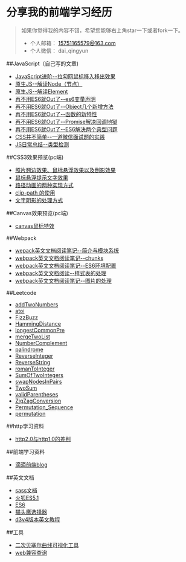 分享我的前端学习经历
========================

> 如果你觉得我的内容不错，希望您能够右上角star一下或者fork一下。
> * 个人邮箱： 15751165579@163.com
> * 个人微信： dai_qingyun


##JavaScript（自己写的文章)

* [JavaScript进阶--拉勾网鼠标移入移出效果](http://www.jianshu.com/p/fe1f3492ff9f)
* [原生JS--解读Node（节点）](http://www.jianshu.com/p/a6f3172a42e2)
* [原生JS--解读Element](http://www.jianshu.com/p/65b3b856465e)
* [再不用ES6就Out了--es6变量声明](http://www.jianshu.com/p/77265d84cc2b)
* [再不用ES6就Out了--Object几个新增方法](http://www.jianshu.com/p/3ba8d103c4fb)
* [再不用ES6就Out了--函数的新特性](http://www.jianshu.com/p/94f557a944ff)
* [再不用ES6就Out了--Promise解决回调地狱](http://www.jianshu.com/p/d945ae3e6d75)
* [再不用ES6就Out了--ES6解决两个典型问题](http://www.jianshu.com/p/cdcd3be8bdea)
* [CSS并不简单--一道微信面试题的实践](http://www.jianshu.com/p/64d5cabfab89)
* [JS日常总结--类型检测](http://www.jianshu.com/p/33fac11bda6c)

##CSS3效果预览(pc端)
* [照片翘边效果、鼠标悬浮效果以及倒影效果](http://15751165579.github.io/#/chapter)
* [鼠标悬浮提示文字效果](http://15751165579.github.io/#/chapter/20170213)
* [路径动画的两种实现方式](http://15751165579.github.io/#/chapter/20170214)
* [clip-path 的使用](http://15751165579.github.io/#/chapter/20170215)
* [文字阴影的处理方式](http://15751165579.github.io/#/chapter/20170216)


##Canvas效果预览(pc端)
* [canvas鼠标特效](http://15751165579.github.io/#/chapter/20170217)

##Webpack
* [wepack英文文档阅读笔记--简介与模块系统](/Webpack/wepack英文文档阅读笔记--简介与模块系统.md)
* [webpack英文文档阅读笔记--chunks](/Webpack/webpack英文文档阅读笔记--chunks.md)
* [webpack英文文档阅读笔记--ES6环境配置](/Webpack/webpack英文文档阅读笔记--ES6环境配置.md)
* [webpack英文文档阅读--样式表的处理](/Webpack/webpack英文文档阅读--样式表的处理.md)
* [webpack英文文档阅读笔记--图片的处理](/Webpack/webpack英文文档阅读笔记--图片的处理.md)

##Leetcode
* [addTwoNumbers](/Leetcode/addTwoNumbers.js)
* [atoi](/Leetcode/atoi.html)
* [FizzBuzz](/Leetcode/FizzBuzz.html)
* [HammingDistance](/Leetcode/HammingDistance.html)
* [longestCommonPre](Leetcode/longestCommonPre.html)
* [mergeTwoList](/Leetcode/mergeTwoList.html)
* [NumberComplement](/Leetcode/NumberComplement.html)
* [palindrome](/Leetcode/palindrome.html)
* [ReverseInteger](/Leetcode/ReverseInteger.html)
* [ReverseString](/Leetcode/ReverseString.html)
* [romanToInteger](/Leetcode/romanToInteger.html)
* [SumOfTwoIntegers](/Leetcode/SumOfTwoIntegers.html)
* [swapNodesInPairs](/Leetcode/swapNodesInPairs.html)
* [TwoSum](/Leetcode/TwoSum.js)
* [validParentheses](/Leetcode/validParentheses.html)
* [ZigZagConversion](/Leetcode/ZigZagConversion.js)
* [Permutation_Sequence](/Leetcode/Permutation_Sequence.js)
* [permutation](/Leetcode/permutation.js)


##http学习资料
* [http2.0与http1.0的差别](https://www.zhihu.com/question/34074946)

##前端学习资料
* [滴滴前端blog](https://github.com/DDFE/DDFE-blog)


##英文文档
* [sass文档](http://sass-lang.com/documentation/file.SASS_REFERENCE.html)
* [火狐ES5.1](https://people-mozilla.org/~jorendorff/es5.1-final.html)
* [ES6](http://www.ecma-international.org/ecma-262/6.0/)
* [猫头鹰选择器](https://alistapart.com/article/axiomatic-css-and-lobotomized-owls)
* [d3v4版本英文教程](https://leanpub.com/d3-t-and-t-v4/read#leanpub-auto-adding-data-to-the-line-function)

##工具
* [二次贝塞尔曲线可视化工具](http://cubic-bezier.com/)
* [web兼容查询](http://caniuse.com/)

